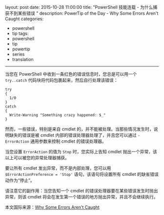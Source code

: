 layout: post
date: 2015-10-28 11:00:00
title: "PowerShell 技能连载 - 为什么捕获不到某些错误 "
description: PowerTip of the Day - Why Some Errors Aren't Caught
categories:
- powershell
- tip
tags:
- powershell
- tip
- powertip
- series
- translation
---
当您在 PowerShell 中收到一条红色的错误信息时，您总是可以用一个 `try..catch` 代码块将代码包裹起来，然后自行处理该错误：

    try
    {
      1/0
    }
    catch
    {
      Write-Warning "Something crazy happened: $_"
    }

然而，一些错误，特别是来自 cmdlet 的，并不能被处理。当那些情况发生时，说明缺失的错误是被 cmdlet 内部的错误处理器处理了，并且您可以通过 `-ErrorAction` 通用参数来控制 cmdlet 的错误处理器。

当您设置 `ErrorAction` 的值为 `Stop` 时，您实际上告知 cmdlet 抛出一个异常，该以上可以被您的异常处理器捕获。

要让所有 cmdlet 发出异常，而不是内部处理，您可以用 `$ErrorActionPreference = 'Stop'` 语句，该语句将设置所有 cmdlet 的缺省错误动作为“停止”。

请注意它的副作用：当您告知一个 cmdlet 的错误处理器要在某些错误发生时抛出异常，则该 cmdlet 将会在发生第一个错误的地方抛出异常，并且不会继续执行。

<!--more-->
本文国际来源：[Why Some Errors Aren't Caught](http://community.idera.com/powershell/powertips/b/tips/posts/why-some-errors-aren-t-caught)
